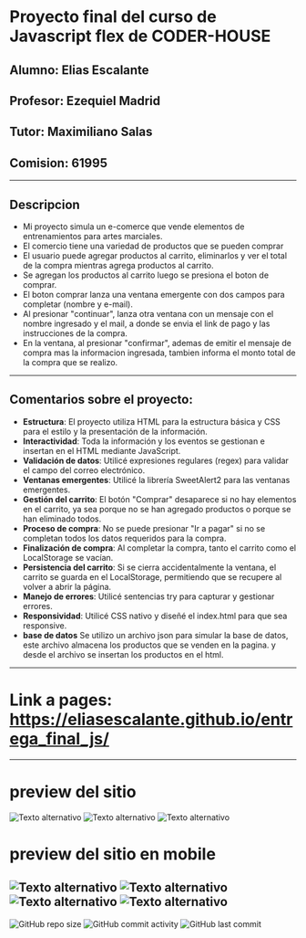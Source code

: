 # Proyecto final del curso de Javascript flex de CODER-HOUSE
## Alumno: Elias Escalante
## Profesor: Ezequiel Madrid
## Tutor: Maximiliano Salas 
## Comision: 61995

----

## Descripcion

- Mi proyecto simula un e-comerce que vende elementos de entrenamientos para artes marciales.
- El comercio tiene una variedad de productos que se pueden comprar
- El usuario puede agregar productos al carrito, eliminarlos y ver el total de la compra mientras agrega productos al carrito.
- Se agregan los productos al carrito luego se presiona el boton de comprar.
- El boton comprar lanza una ventana emergente con dos campos para completar (nombre y e-mail).
- Al presionar "continuar", lanza otra ventana con un mensaje con el nombre ingresado y el mail, a donde se envia el link de pago y las instrucciones de la compra.
- En la ventana, al presionar "confirmar", ademas de emitir el mensaje de compra mas la informacion ingresada, tambien informa el monto total de la compra que se realizo.

----

## Comentarios sobre el proyecto: 

- **Estructura**: El proyecto utiliza HTML para la estructura básica y CSS para el estilo y la presentación de la información.
- **Interactividad**: Toda la información y los eventos se gestionan e insertan en el HTML mediante JavaScript.
- **Validación de datos**: Utilicé expresiones regulares (regex) para validar el campo del correo electrónico.
- **Ventanas emergentes**: Utilicé la librería SweetAlert2 para las ventanas emergentes.
- **Gestión del carrito**: El botón "Comprar" desaparece si no hay elementos en el carrito, ya sea porque no se han agregado productos o porque se han eliminado todos.
- **Proceso de compra**: No se puede presionar "Ir a pagar" si no se completan todos los datos requeridos para la compra.
- **Finalización de compra**: Al completar la compra, tanto el carrito como el LocalStorage se vacían.
- **Persistencia del carrito**: Si se cierra accidentalmente la ventana, el carrito se guarda en el LocalStorage, permitiendo que se recupere al volver a abrir la página.
- **Manejo de errores**: Utilicé sentencias try para capturar y gestionar errores.
- **Responsividad**: Utilicé CSS nativo y diseñé el index.html para que sea responsive.
- **base de datos** Se utilizo un archivo json para simular la base de datos, este archivo almacena los productos que se venden en la pagina. y desde el archivo se insertan los productos en el html.
 
 ---

# Link a pages: https://eliasescalante.github.io/entrega_final_js/

---

# preview del sitio

![Texto alternativo](https://github.com/eliasescalante/entrega_final_js/blob/main/assets/capture_1.JPG)
![Texto alternativo](https://github.com/eliasescalante/entrega_final_js/blob/main/assets/capture_2.JPG)
![Texto alternativo](https://github.com/eliasescalante/entrega_final_js/blob/main/assets/capture_3.JPG)

# preview del sitio en mobile

![Texto alternativo](https://github.com/eliasescalante/entrega_final_js/blob/main/assets/capture_responsive_1.JPG) 
![Texto alternativo](https://github.com/eliasescalante/entrega_final_js/blob/main/assets/capture_responsive_2.JPG)
![Texto alternativo](https://github.com/eliasescalante/entrega_final_js/blob/main/assets/capture_responsive_3.JPG)
![Texto alternativo](https://github.com/eliasescalante/entrega_final_js/blob/main/assets/capture_responsive_4.JPG)
----
![GitHub repo size](https://img.shields.io/github/repo-size/eliasescalante/entrega_final_js
)
![GitHub commit activity](https://img.shields.io/github/commit-activity/m/eliasescalante/entrega_final_js
)
![GitHub last commit](https://img.shields.io/github/last-commit/eliasescalante/entrega_final_js
)

